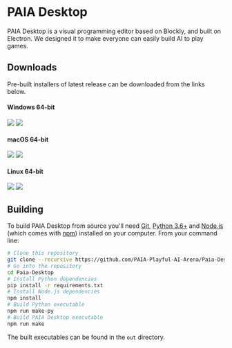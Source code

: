 # PAIA Desktop

PAIA Desktop is a visual programming editor based on Blockly, and built on Electron. We designed it to make everyone can easily build AI to play games.

## Downloads

Pre-built installers of latest release can be downloaded from the links below.

#### Windows 64-bit

[![](https://img.shields.io/badge/EXE%20Installer-v1.2.6-red)](https://github.com/PAIA-Playful-AI-Arena/Paia-Desktop/releases/download/v1.2.6/PAIA-Desktop-1.2.6.Setup.exe) [![](https://img.shields.io/badge/ZIP%20Portable-v1.2.6-red)](https://github.com/PAIA-Playful-AI-Arena/Paia-Desktop/releases/download/v1.2.6/PAIA-Desktop-win32-x64-1.2.6.zip)
#### macOS 64-bit

[![](https://img.shields.io/badge/DMG%20Installer-v1.2.6-blue)](https://github.com/PAIA-Playful-AI-Arena/Paia-Desktop/releases/download/v1.2.6/PAIA-Desktop-1.2.6.dmg) [![](https://img.shields.io/badge/ZIP%20Portable-v1.2.6-blue)](https://github.com/PAIA-Playful-AI-Arena/Paia-Desktop/releases/download/v1.2.6/PAIA-Desktop-darwin-x64-1.2.6.zip)

#### Linux 64-bit

[![](https://img.shields.io/badge/DEB%20Installer-v1.2.6-green)](https://github.com/PAIA-Playful-AI-Arena/Paia-Desktop/releases/download/v1.2.6/PAIA-Desktop-1.2.6.deb) [![](https://img.shields.io/badge/RPM%20Installer-v1.2.6-green)](https://github.com/PAIA-Playful-AI-Arena/Paia-Desktop/releases/download/v1.2.6/PAIA-Desktop-1.2.6.rpm) 

## Building

To build PAIA Desktop from source you'll need [Git](https://git-scm.com), [Python 3.6+](https://www.python.org/) and [Node.js](https://nodejs.org/en/download/) (which comes with [npm](http://npmjs.com)) installed on your computer. From your command line:

```bash
# Clone this repository
git clone --recursive https://github.com/PAIA-Playful-AI-Arena/Paia-Desktop.git
# Go into the repository
cd Paia-Desktop
# Install Python dependencies
pip install -r requirements.txt
# Install Node.js dependencies
npm install
# Build Python executable
npm run make-py
# Build PAIA Desktop executable
npm run make
```
The built executables can be found in the `out` directory.